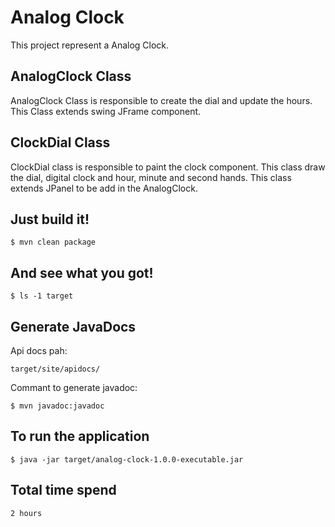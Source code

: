 # Analog Clock

This project represent a Analog Clock.

## AnalogClock Class
AnalogClock Class is responsible to create the dial and update the hours.
This Class extends swing JFrame component.
## ClockDial Class

ClockDial class is responsible to paint the clock component. This class draw the dial, digital clock and hour, minute and second hands.
This class extends JPanel to be add in the AnalogClock.
## Just build it!
```
$ mvn clean package
```

## And see what you got!
```
$ ls -1 target
```

## Generate JavaDocs
Api docs pah:
```
target/site/apidocs/
```
Commant to generate javadoc:
```
$ mvn javadoc:javadoc
```

## To run the application 
```
$ java -jar target/analog-clock-1.0.0-executable.jar
```


## Total time spend
```
2 hours
```
